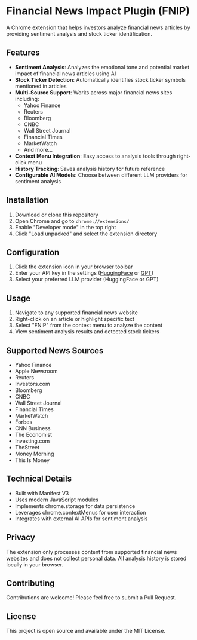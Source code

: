 # Financial News Impact Plugin (FNIP)

A Chrome extension that helps investors analyze financial news articles by providing sentiment analysis and stock ticker identification.

## Features

- **Sentiment Analysis**: Analyzes the emotional tone and potential market impact of financial news articles using AI
- **Stock Ticker Detection**: Automatically identifies stock ticker symbols mentioned in articles
- **Multi-Source Support**: Works across major financial news sites including:
  - Yahoo Finance
  - Reuters
  - Bloomberg
  - CNBC
  - Wall Street Journal
  - Financial Times
  - MarketWatch
  - And more...
- **Context Menu Integration**: Easy access to analysis tools through right-click menu
- **History Tracking**: Saves analysis history for future reference
- **Configurable AI Models**: Choose between different LLM providers for sentiment analysis

## Installation

1. Download or clone this repository
2. Open Chrome and go to `chrome://extensions/`
3. Enable "Developer mode" in the top right
4. Click "Load unpacked" and select the extension directory

## Configuration

1. Click the extension icon in your browser toolbar
2. Enter your API key in the settings ([HuggingFace](https://huggingface.co/settings/tokens/new?globalPermissions=inference.serverless.write&tokenType=fineGrained) or [GPT](https://api.chatanywhere.org/v1/oauth/free/render))
3. Select your preferred LLM provider (HuggingFace or GPT)

## Usage

1. Navigate to any supported financial news website
2. Right-click on an article or highlight specific text
3. Select "FNIP" from the context menu to analyze the content
4. View sentiment analysis results and detected stock tickers

## Supported News Sources

- Yahoo Finance
- Apple Newsroom
- Reuters
- Investors.com
- Bloomberg
- CNBC
- Wall Street Journal
- Financial Times
- MarketWatch
- Forbes
- CNN Business
- The Economist
- Investing.com
- TheStreet
- Money Morning
- This Is Money

## Technical Details

- Built with Manifest V3
- Uses modern JavaScript modules
- Implements chrome.storage for data persistence
- Leverages chrome.contextMenus for user interaction
- Integrates with external AI APIs for sentiment analysis

## Privacy

The extension only processes content from supported financial news websites and does not collect personal data. All analysis history is stored locally in your browser.

## Contributing

Contributions are welcome! Please feel free to submit a Pull Request.

## License

This project is open source and available under the MIT License.
